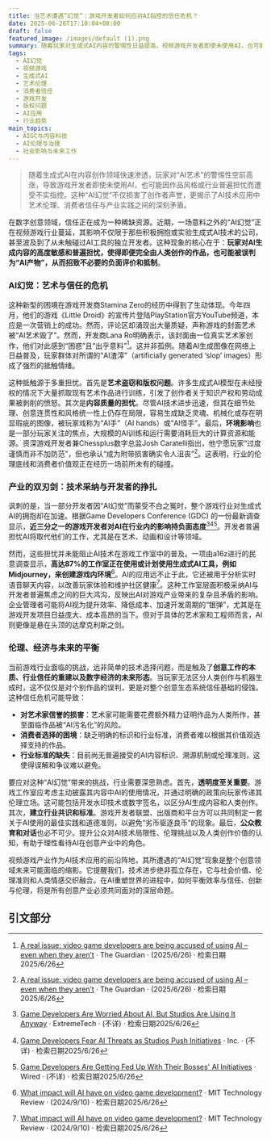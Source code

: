 ```yaml
---
title: 当艺术遭遇“幻觉”：游戏开发者如何应对AI指控的信任危机？
date: 2025-06-26T17:10:04+08:00
draft: false
featured_image: /images/default (1).png
summary: 随着玩家对生成式AI内容的警惕性日益提高，视频游戏开发者即使未使用AI，也可能因作品风格或普遍的行业担忧而遭受不实指控，例如游戏《Little Droid》的封面事件。这种“AI幻觉”现象不仅揭示了消费者对AI内容质量、伦理和版权问题的深层担忧，也暴露了游戏工作室积极采纳AI（如用于环境生成和语音分析）与开发者普遍焦虑之间的矛盾。在AI技术快速发展的背景下，游戏行业正面临重建信任、制定透明度标准和伦理规范的紧迫挑战。
tags: 
  - AI幻觉
  - 视频游戏
  - 生成式AI
  - 艺术伦理
  - 消费者信任
  - 游戏开发
  - 版权问题
  - AI应用
  - 行业趋势
main_topics: 
  - AIGC与内容科技
  - AI伦理与治理
  - 社会影响与未来工作
---
```


> 随着生成式AI在内容创作领域快速渗透，玩家对“AI艺术”的警惕性空前高涨，导致游戏开发者即使未使用AI，也可能因作品风格或行业普遍担忧而遭受不实指控。这种“AI幻觉”不仅损害了创作者声誉，更揭示了AI技术应用中艺术伦理、消费者信任与产业实践之间的深刻矛盾。

在数字创意领域，信任正在成为一种稀缺资源。近期，一场意料之外的“AI幻觉”正在视频游戏行业蔓延，其影响不仅限于那些积极拥抱或实验生成式AI技术的公司，甚至波及到了从未触碰过AI工具的独立开发者。这种现象的核心在于：**玩家对AI生成内容的高度敏感和普遍担忧，使得即便完全由人类创作的作品，也可能被误判为“AI产物”，从而招致不必要的负面评价和抵制**。

### AI幻觉：艺术与信任的危机

这种新型的困境在游戏开发商Stamina Zero的经历中得到了生动体现。今年四月，他们的游戏《Little Droid》的宣传片登陆PlayStation官方YouTube频道，本应是一次营销上的成功。然而，评论区却涌现出大量质疑，声称游戏的封面艺术被“AI艺术毁了”。然而，开发商Lana Ro明确表示，该封面由一位真实艺术家创作，他们对此感到“困惑”且“出乎意料”[^1]。这并非孤例。随着AI生成图像在网络上日益普及，玩家群体对所谓的“AI渣滓”（artificially generated ‘slop’ images）形成了强烈的抵触情绪。

这种抵触源于多重担忧。首先是**艺术盗窃和版权问题**。许多生成式AI模型在未经授权的情况下大量抓取现有艺术作品进行训练，引发了创作者关于知识产权和劳动成果被剥削的愤怒。其次是**内容质量的担忧**。尽管AI技术进步迅速，但其在细节处理、创意连贯性和风格统一性上仍存在局限，容易生成缺乏灵魂、机械化或存在明显瑕疵的图像，被玩家戏称为“AI手”（AI hands）或“AI怪手”。最后，**环境影响**也是一部分玩家关注的焦点，大规模的AI训练和运行需要消耗巨大的计算资源和能源。资深游戏开发者兼Chessplus数字总监Josh Caratelli指出，他宁愿玩家“过度谨慎而非不加防范”，但也承认“成为附带损害确实令人沮丧”[^1]。这表明，行业的伦理底线和消费者价值观正在经历一场前所未有的碰撞。

### 产业的双刃剑：技术采纳与开发者的挣扎

讽刺的是，当一部分开发者因“AI幻觉”而蒙受不白之冤时，整个游戏行业对生成式AI的拥抱却在加速。根据Game Developers Conference (GDC) 的一份最新调查显示，**近三分之一的游戏开发者对AI在行业内的影响持负面态度**[^3][^4][^2]。开发者普遍担忧AI将取代他们的工作，尤其是在艺术、动画和设计等领域。

然而，这些担忧并未能阻止AI技术在游戏工作室中的普及。一项由a16z进行的民意调查显示，**高达87%的工作室正在使用或计划使用生成式AI工具，例如Midjourney，来创建游戏内环境**[^5]。AI的应用远不止于此，它还被用于分析实时语音聊天内容，以改善玩家体验和维护社区健康[^5]。这种工作室层面积极采纳AI与开发者普遍焦虑之间的巨大鸿沟，反映出AI对游戏产业带来的复杂且矛盾的影响。企业管理者可能将AI视为提升效率、降低成本、加速开发周期的“银弹”，尤其是在游戏开发项目日益庞大、成本高昂的当下。但对于具体的艺术家和工程师而言，AI则更像是悬在头顶的达摩克利斯之剑。

### 伦理、经济与未来的平衡

当前游戏行业面临的挑战，远非简单的技术选择问题，而是触及了**创意工作的本质、行业信任的重建以及数字经济的未来形态**。当玩家无法区分人类创作与机器生成时，这不仅仅是对个别作品的误判，更是对整个创意生态系统信任基础的侵蚀。这种信任危机可能导致：

*   **对艺术家信誉的损害**：艺术家可能需要花费额外精力证明作品为人类所作，甚至面临作品被“AI污名化”的风险。
*   **消费者选择的困境**：缺乏明确的标识和行业标准，消费者难以根据其价值观选择支持的作品。
*   **行业标准的缺失**：目前尚无普遍接受的AI内容标识、溯源机制或伦理准则，这使得误解和争议难以避免。

要应对这种“AI幻觉”带来的挑战，行业需要深思熟虑。首先，**透明度至关重要**。游戏工作室应考虑主动披露其内容中AI的使用情况，并通过明确的政策向玩家传递其伦理立场。这可能包括开发水印技术或数字签名，以区分AI生成内容和人类创作。其次，**建立行业共识和标准**。游戏开发者联盟、出版商和平台方可以共同制定一套关于AI使用的最佳实践和道德准则，以避免“劣币驱逐良币”的现象。最后，**公众教育和对话**也必不可少。提升公众对AI技术局限性、伦理挑战以及人类创作价值的认知，有助于理性看待AI在创意产业中的角色。

视频游戏产业作为AI技术应用的前沿阵地，其所遭遇的“AI幻觉”现象是整个创意领域未来可能面临的缩影。它提醒我们，技术进步绝非孤立存在，它与社会价值、伦理准则和人类情感交织融合。在AI重塑世界的进程中，如何平衡效率与信任、创新与伦理，将是所有创意产业必须共同面对的深层命题。

## 引文部分

[^1]: [A real issue: video game developers are being accused of using AI – even when they aren’t](https://www.theguardian.com/games/2025/jun/26/video-game-developers-developers-using-ai-even-when-they-arent-stamina-zero) · The Guardian · (2025/6/26) · 检索日期2025/6/26
[^2]: [Game Developers Are Getting Fed Up With Their Bosses' AI Initiatives](https://www.wired.com/story/video-game-industry-artificial-intelligence-developers/) · Wired · (不详) · 检索日期2025/6/26
[^3]: [Game Developers Are Worried About AI, But Studios Are Using It Anyway](https://www.extremetech.com/gaming/game-developers-are-worried-about-ai-but-studios-are-using-it-anyway) · ExtremeTech · (不详) · 检索日期2025/6/26
[^4]: [Game Developers Fear AI Threats as Studios Push Initiatives](https://www.inc.com/kit-eaton/game-developers-fear-ai-threats-as-studios-push-initiatives/91111027) · Inc. · (不详) · 检索日期2025/6/26
[^5]: [What impact will AI have on video game development?](https://www.technologyreview.com/2024/09/10/1103752/what-impact-will-ai-have-on-video-game-development/) · MIT Technology Review · (2024/9/10) · 检索日期2025/6/26
